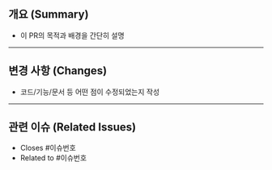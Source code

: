 ## 개요 (Summary)
- 이 PR의 목적과 배경을 간단히 설명

---

## 변경 사항 (Changes)
- 코드/기능/문서 등 어떤 점이 수정되었는지 작성

---

## 관련 이슈 (Related Issues)
- Closes #이슈번호
- Related to #이슈번호

